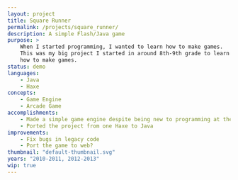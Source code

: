 ```yaml
---
layout: project
title: Square Runner
permalink: /projects/square_runner/
description: A simple Flash/Java game
purpose: >
    When I started programming, I wanted to learn how to make games.
    This was my big project I started in around 8th-9th grade to learn
    how to make games.
status: demo
languages:
    - Java
    - Haxe
concepts:
    - Game Engine
    - Arcade Game
accomplishments:
    - Made a simple game engine despite being new to programming at the time
    - Ported the project from one Haxe to Java
improvements:
    - Fix bugs in legacy code
    - Port the game to web?
thumbnail: "default-thumbnail.svg"
years: "2010-2011, 2012-2013"
wip: true
---
```

